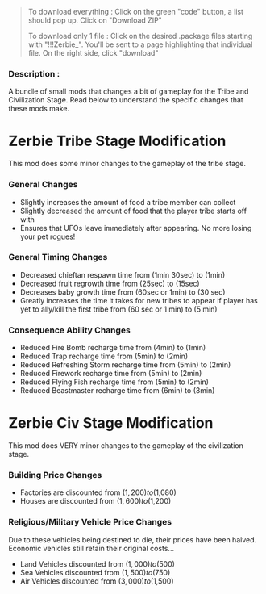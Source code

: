> To download everything : Click on the green "code" button, a list should pop up. Click on "Download ZIP"
>
> To download only 1 file : Click on the desired .package files starting with "!!!Zerbie_". You'll be sent to a page highlighting that individual file. On the right side, click "download"

### Description :
A bundle of small mods that changes a bit of gameplay for the Tribe and Civilization Stage. Read below to understand the specific changes that these mods make.

# Zerbie Tribe Stage Modification
This mod does some minor changes to the gameplay of the tribe stage.

### General Changes
- Slightly increases the amount of food a tribe member can collect
- Slightly decreased the amount of food that the player tribe starts off with
- Ensures that UFOs leave immediately after appearing. No more losing your pet rogues!

### General Timing Changes
- Decreased chieftan respawn time from (1min 30sec) to (1min)
- Decreased fruit regrowth time from (25sec) to (15sec)
- Decreases baby growth time from (60sec or 1min) to (30 sec)
- Greatly increases the time it takes for new tribes to appear if player has yet to ally/kill the first tribe from (60 sec or 1 min) to (5 min)

### Consequence Ability Changes
- Reduced Fire Bomb recharge time from (4min) to (1min)
- Reduced Trap recharge time from (5min) to (2min)
- Reduced Refreshing Storm recharge time from (5min) to (2min)
- Reduced Firework recharge time from (5min) to (2min)
- Reduced Flying Fish recharge time from (5min) to (2min)
- Reduced Beastmaster recharge time from (6min) to (3min)

# Zerbie Civ Stage Modification
This mod does VERY minor changes to the gameplay of the civilization stage.

### Building Price Changes
- Factories are discounted from ($1,200) to ($1,080)
- Houses are discounted from ($1,600) to ($1,200)

### Religious/Military Vehicle Price Changes
  Due to these vehicles being destined to die, their prices have been halved. Economic vehicles still retain their original costs...
- Land Vehicles discounted from ($1,000) to ($500)
- Sea Vehicles discounted from ($1,500) to ($750)
- Air Vehicles discounted from ($3,000) to ($1,500)
